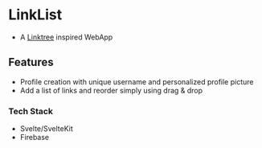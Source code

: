 # LinkList

-  A [Linktree](https://linktr.ee/) inspired WebApp

## Features

-  Profile creation with unique username and personalized profile picture
-  Add a list of links and reorder simply using drag & drop

### Tech Stack

-  Svelte/SvelteKit
-  Firebase

